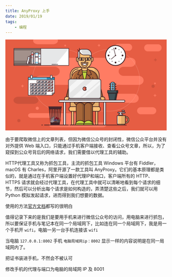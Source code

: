 ```yaml
---
title: AnyProxy 上手
date: 2019/01/19
tags:
	- 编程
---
```


![](/img/anyproxy.png)

由于要爬取微信上的文章列表，但因为微信公众号的封闭性，微信公众平台并没有对外提供 Web 端入口，只能通过手机客户端接收、查看公众号文章，所以，为了窥探到公众号背后的网络请求，我们需要借以代理工具的辅助。

<!--more-->

HTTP代理工具又称为抓包工具，主流的抓包工具 Windows 平台有 Fiddler，macOS 有 Charles，阿里开源了一款工具叫 AnyProxy。它们的基本原理都是类似的，就是通过在手机客户端设置好代理IP和端口，客户端所有的 HTTP、HTTPS 请求就会经过代理工具，在代理工具中就可以清晰地看到每个请求的细节，然后可以分析出每个请求是如何构造的，弄清楚这些之后，我们就可以用 Python 模拟发起请求，进而得到我们想要的数据。

使用的方法[官方文档](http://anyproxy.io/cn/)都写的很明白

值得记录下来的是我们是要用手机来进行微信公众号的访问，用电脑来进行抓包，所以要保证手机与笔记本在同一个局域网下，比如连在同一个局域网下，我是用一个手机开  `wifi`，电脑一另一台手机连接该 `wifi` 

当电脑 `127.0.0.1:8002` 手机 `电脑局域网ip：8002` 显示一样的内容说明是在同一局域网内了。

把证书装进手机，不然会不被认可

修改手机的代理与端口为电脑的局域网 IP 及 8001